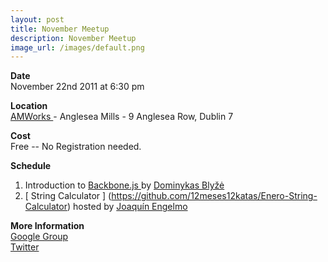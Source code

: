 ```yaml
---
layout: post
title: November Meetup
description: November Meetup
image_url: /images/default.png
---
```


**Date**  
November 22nd 2011 at 6:30 pm

**Location**  
[ AMWorks ](http://www.amworks.ie/ ) - Anglesea Mills -  9 Anglesea Row, Dublin 7

**Cost**  
Free -- No Registration needed.

**Schedule**  
 1. Introduction to [ Backbone.js ](http://sinonjs.org/) by [Dominykas Blyžė](http://twitter.com/#!/dymonaz)
 2. [ String Calculator ] (https://github.com/12meses12katas/Enero-String-Calculator) hosted by [ Joaquín Engelmo ](http://twitter.com/#!/kinisoftware)

**More Information**  
[ Google Group ](https://groups.google.com/group/dublinjs)  
[ Twitter ](http://twitter.com/#!/dublinjs)
